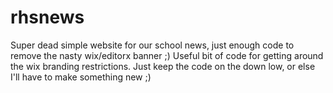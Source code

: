 # rhsnews
Super dead simple website for our school news, just enough code to remove the nasty wix/editorx banner ;) Useful bit of code for getting around the wix branding restrictions. Just keep the code on the down low, or else I'll have to make something new ;)
